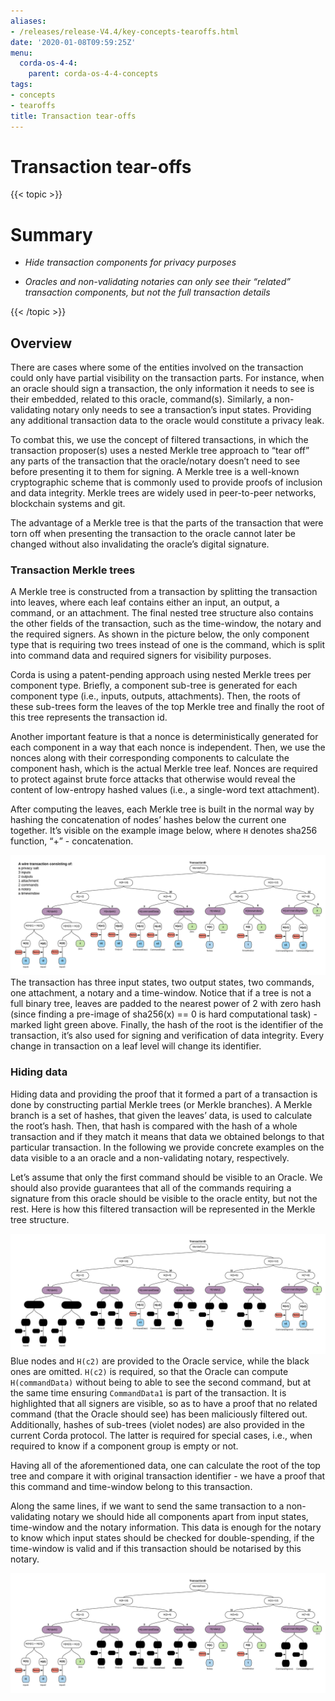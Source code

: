 ```yaml
---
aliases:
- /releases/release-V4.4/key-concepts-tearoffs.html
date: '2020-01-08T09:59:25Z'
menu:
  corda-os-4-4:
    parent: corda-os-4-4-concepts
tags:
- concepts
- tearoffs
title: Transaction tear-offs
---
```



# Transaction tear-offs


{{< topic >}}
# Summary


* *Hide transaction components for privacy purposes*


* *Oracles and non-validating notaries can only see their “related” transaction components, but not the full transaction details*



{{< /topic >}}
## Overview

There are cases where some of the entities involved on the transaction could only have partial visibility on the
                transaction parts. For instance, when an oracle should sign a transaction, the only information it needs to see is their
                embedded, related to this oracle, command(s). Similarly, a non-validating notary only needs to see a transaction’s input
                states. Providing any additional transaction data to the oracle would constitute a privacy leak.

To combat this, we use the concept of filtered transactions, in which the transaction proposer(s) uses a nested Merkle
                tree approach to “tear off” any parts of the transaction that the oracle/notary doesn’t need to see before presenting it
                to them for signing. A Merkle tree is a well-known cryptographic scheme that is commonly used to provide proofs of
                inclusion and data integrity. Merkle trees are widely used in peer-to-peer networks, blockchain systems and git.

The advantage of a Merkle tree is that the parts of the transaction that were torn off when presenting the transaction
                to the oracle cannot later be changed without also invalidating the oracle’s digital signature.


### Transaction Merkle trees

A Merkle tree is constructed from a transaction by splitting the transaction into leaves, where each leaf contains
                    either an input, an output, a command, or an attachment. The final nested tree structure also contains the
                    other fields of the transaction, such as the time-window, the notary and the required signers. As shown in the picture
                    below, the only component type that is requiring two trees instead of one is the command, which is split into
                    command data and required signers for visibility purposes.

Corda is using a patent-pending approach using nested Merkle trees per component type. Briefly, a component sub-tree
                    is generated for each component type (i.e., inputs, outputs, attachments). Then, the roots of these sub-trees
                    form the leaves of the top Merkle tree and finally the root of this tree represents the transaction id.

Another important feature is that a nonce is deterministically generated for each component in a way that each nonce
                    is independent. Then, we use the nonces along with their corresponding components to calculate the component hash,
                    which is the actual Merkle tree leaf. Nonces are required to protect against brute force attacks that otherwise would
                    reveal the content of low-entropy hashed values (i.e., a single-word text attachment).

After computing the leaves, each Merkle tree is built in the normal way by hashing the concatenation of nodes’ hashes
                    below the current one together. It’s visible on the example image below, where `H` denotes sha256 function, “+” - concatenation.

![merkleTreeFull](resources/merkleTreeFull.png "merkleTreeFull")The transaction has three input states, two output states, two commands, one attachment, a notary and a time-window.
                    Notice that if a tree is not a full binary tree, leaves are padded to the nearest
                    power of 2 with zero hash (since finding a pre-image of sha256(x) == 0 is hard computational task) - marked light
                    green above. Finally, the hash of the root is the identifier of the transaction, it’s also used for signing and
                    verification of data integrity. Every change in transaction on a leaf level will change its identifier.


### Hiding data

Hiding data and providing the proof that it formed a part of a transaction is done by constructing partial Merkle trees
                    (or Merkle branches). A Merkle branch is a set of hashes, that given the leaves’ data, is used to calculate the
                    root’s hash. Then, that hash is compared with the hash of a whole transaction and if they match it means that data we
                    obtained belongs to that particular transaction. In the following we provide concrete examples on the data visible to a
                    an oracle and a non-validating notary, respectively.

Let’s assume that only the first command should be visible to an Oracle. We should also provide guarantees that all of
                    the commands requiring a signature from this oracle should be visible to the oracle entity, but not the rest. Here is how
                    this filtered transaction will be represented in the Merkle tree structure.

![SubMerkleTree Oracle](resources/SubMerkleTree_Oracle.png "SubMerkleTree Oracle")Blue nodes and `H(c2)` are provided to the Oracle service, while the black ones are omitted. `H(c2)` is required, so
                    that the Oracle can compute `H(commandData)` without being to able to see the second command, but at the same time
                    ensuring `CommandData1` is part of the transaction. It is highlighted that all signers are visible, so as to have a
                    proof that no related command (that the Oracle should see) has been maliciously filtered out. Additionally, hashes of
                    sub-trees (violet nodes) are also provided in the current Corda protocol. The latter is required for special cases, i.e.,
                    when required to know if a component group is empty or not.

Having all of the aforementioned data, one can calculate the root of the top tree and compare it with original
                    transaction identifier - we have a proof that this command and time-window belong to this transaction.

Along the same lines, if we want to send the same transaction to a non-validating notary we should hide all components
                    apart from input states, time-window and the notary information. This data is enough for the notary to know which
                    input states should be checked for double-spending, if the time-window is valid and if this transaction should be
                    notarised by this notary.

![SubMerkleTree Notary](resources/SubMerkleTree_Notary.png "SubMerkleTree Notary")
